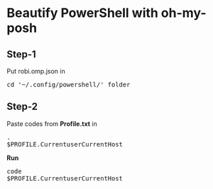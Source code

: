 # Beautify PowerShell with oh-my-posh
## Step-1
Put robi.omp.json in <pre>cd '~/.config/powershell/' folder</pre>

## Step-2
Paste codes from **Profile.txt** in <pre>. $PROFILE.CurrentuserCurrentHost</pre>

**Run** <pre>code $PROFILE.CurrentuserCurrentHost</pre>
